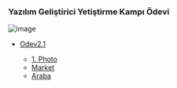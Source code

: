 <h3>Yazılım Geliştirici Yetiştirme Kampı Ödevi</h3>


![image](https://user-images.githubusercontent.com/82613065/116830773-73313600-abb4-11eb-8437-c1fd9061c47c.png)



<ul>
    <li> <a href="#">Odev2.1</a> </li>  
	<ul>
	<li><a href="https://user-images.githubusercontent.com/82613065/116830757-5eed3900-abb4-11eb-81e2-c09dbb6d31a2.png">1. Photo</a></li>
         <li><a href="https://github.com/Cetinx/JavaWebTutorial/blob/main/Java%20Temelleri%202/Odev/Odev%202.1/src/Market.java">Market</a></li>
         <li><a href="https://github.com/Cetinx/JavaWebTutorial/blob/main/Java%20Temelleri%202/Odev/Odev%202.1/src/araba.java">Araba</a></li>
        </ul>

 		   
 </ul> 
 
      
        
      




 
      
        
      
